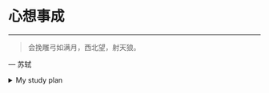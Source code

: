 # 心想事成


---
> 会挽雕弓如满月，西北望，射天狼。

— 苏轼

<details>
<summary>My study plan </summary>

| Type       | Content              | start      | end  |
| :--------- | -------------------- | ---------- | ---- |
| Basic tool | MIT-Missing-Semester | May 2,2024 | ...  |
| Linux      | 韩顺平Linux（B站）   | May 1,2024 | ...  |
|            |                      |            |      |

</details>

<!-- comment -->



